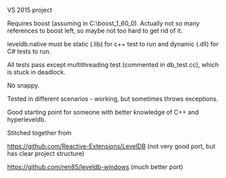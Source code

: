 VS 2015 project

Requires boost (assuming in C:\boost_1_60_0). Actually not so many references to boost left, so maybe not too hard to get rid of it. 

leveldb.native must be static (.lib) for c++ test to run and dynamic (.dll) for C# tests to run.

All tests pass except multithreading test (commented in db_test.cc), which is stuck in deadlock.

No snappy.

Tested in different scenarios - working, but sometimes throws exceptions.

Good starting point for someone with better knowledge of C++ and hyperleveldb.

Stitched together from

https://github.com/Reactive-Extensions/LevelDB (not very good port, but has clear project structure)

https://github.com/ren85/leveldb-windows (much better port)